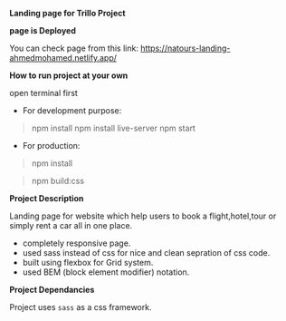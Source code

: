 **Landing page for Trillo Project**

**page is Deployed**

You can check page from this link:
https://natours-landing-ahmedmohamed.netlify.app/

**How to run project at your own**

open terminal first

- For development purpose:

> npm install
> npm install live-server
> npm start

- For production:

> npm install

> npm build:css

**Project Description**

Landing page for website which help users to book a flight,hotel,tour or simply rent a car all in one place.

- completely responsive page.
- used sass instead of css for nice and clean sepration of css code.
- built using flexbox for Grid system.
- used BEM (block element modifier) notation.

**Project Dependancies**

Project uses `sass`  as a css framework.
